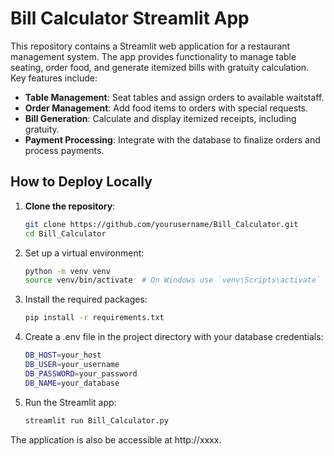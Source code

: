 # Bill Calculator Streamlit App

This repository contains a Streamlit web application for a restaurant management system. The app provides functionality to manage table seating, order food, and generate itemized bills with gratuity calculation. Key features include:

- **Table Management**: Seat tables and assign orders to available waitstaff.
- **Order Management**: Add food items to orders with special requests.
- **Bill Generation**: Calculate and display itemized receipts, including gratuity.
- **Payment Processing**: Integrate with the database to finalize orders and process payments.

## How to Deploy Locally

1. **Clone the repository**:
   ```sh
   git clone https://github.com/yourusername/Bill_Calculator.git
   cd Bill_Calculator
   
2. Set up a virtual environment:
   ```sh
   python -m venv venv
   source venv/bin/activate  # On Windows use `venv\Scripts\activate`

4. Install the required packages:
   ```sh
   pip install -r requirements.txt

6. Create a .env file in the project directory with your database credentials:
   ```sh
   DB_HOST=your_host
   DB_USER=your_username
   DB_PASSWORD=your_password
   DB_NAME=your_database

7. Run the Streamlit app:
   ```sh
   streamlit run Bill_Calculator.py

The application is also be accessible at http://xxxx.

